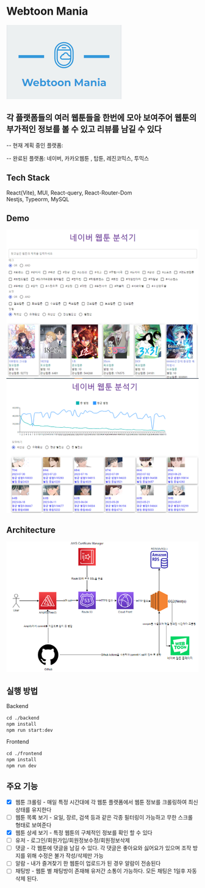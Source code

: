 # Webtoon Mania

<img src="./img/logo.jpg">

## 각 플랫폼들의 여러 웹툰들을 한번에 모아 보여주어 웹툰의 부가적인 정보를 볼 수 있고 리뷰를 남길 수 있다

-- 현재 계획 중인 플랫폼:

-- 완료된 플랫폼: 네이버, 카카오웹툰 , 탑툰, 레진코믹스, 투믹스

## Tech Stack

React(Vite), MUI, React-query, React-Router-Dom <br/>
Nestjs, Typeorm, MySQL

## Demo

<img src="./img/mainpage.jpg">
<img src="./img/webtoonpage.jpg">

## Architecture

<img src="./img/architecture.jpg">

## 실행 방법

Backend

```
cd ./backend
npm install
npm run start:dev
```

Frontend

```
cd ./frontend
npm install
npm run dev
```

## 주요 기능

- [x] 웹툰 크롤링 - 매일 특정 시간대에 각 웹툰 플랫폼에서 웹툰 정보를 크롤링하여 최신 상태를 유지한다
- [ ] 웹툰 목록 보기 - 요일, 장르, 검색 등과 같은 각종 필터링이 가능하고 무한 스크롤 형태로 보여준다
- [x] 웹툰 상세 보기 - 특정 웹툰의 구체적인 정보를 확인 할 수 있다
- [ ] 유저 - 로그인/회원가입/회원정보수정/회원정보삭제
- [ ] 댓글 - 각 웹툰에 댓글을 남길 수 있다. 각 댓글은 좋아요와 싫어요가 있으며 조작 방지를 위해 수정은 불가 작성/삭제만 가능
- [ ] 알람 - 내가 즐겨찾기 한 웹툰이 업로드가 된 경우 알람이 전송된다
- [ ] 채팅방 - 웹툰 별 채팅방이 존재해 유저간 소통이 가능하다. 모든 채팅은 1일후 자동삭제 된다.
